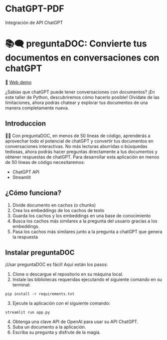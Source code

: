 # ChatGPT-PDF
Integración de API ChatGPT

# 📚🗨️  preguntaDOC: Convierte tus documentos en conversaciones con chatGPT

:link: [Web demo](https://valerio.streamlit.app/)

¿Sabías que chatGPT puede tener conversaciones con documentos? ¡En este taller de Python, descubriremos cómo hacerlo posible! Olvídate de las limitaciones, ahora podrás chatear y explorar tus documentos de una manera completamente nueva.


## Introduccion
📄🧠 Con preguntaDOC, en menos de 50 líneas de código, aprenderás a aprovechar todo el potencial de chatGPT y convertir tus documentos en conversaciones interactivas. No más lecturas aburridas o búsquedas tediosas, ahora podrás hacer preguntas directamente a tus documentos y obtener respuestas de chatGPT.
Para desarrollar esta aplicación en menos de 50 líneas de código necesitaremos:
* ChatGPT API
* Streamlit


## ¿Cómo funciona?
1. Divide documento en cachos (o chunks)
2. Crea los embeddings de los cachos de texto
3. Guarda los cachos y los embeddings en una base de conocimiento
4. Busca los cachos más similares a la pregunta del usuario gracias a los embeddings.
5. Pasa los cachos más similares junto a la pregunta a chatGPT que genera la respuesta


## Instalar preguntaDOC
¡Usar preguntaDOC es fácil! Aquí están los pasos:
1. Clone o descargue el repositorio en su máquina local.
2. Instale las bibliotecas requeridas ejecutando el siguiente comando en su terminal:
```console
pip install -r requirements.txt
```
3. Ejecute la aplicación con el siguiente comando:
```console
streamlit run app.py
```
4. Obtenga una clave API de OpenAI para usar su API ChatGPT.
5. Suba un documento a la aplicación.
6. Escriba su pregunta y disfrute de la magia.

